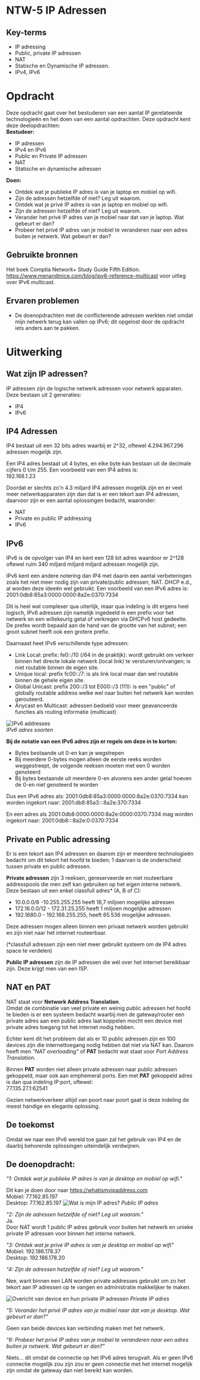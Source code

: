 # NTW-5 IP Adressen


## Key-terms

- IP adressing
- Public, private IP adressen
- NAT
- Statische en Dynamische IP adressen.
- IPv4, IPv6


# Opdracht
Deze opdracht gaat over het bestuderen van een aantal IP gerelateerde technologieën en het doen van een aantal opdrachten.
Deze opdracht kent deze deelopdrachten:  
**Bestudeer:**
- IP adressen
- IPv4 en IPv6
- Public en Private IP adressen
- NAT
- Statische en dynamische adressen

**Doen:**
- Ontdek wat je publieke IP adres is van je laptop en mobiel op wifi.
- Zijn de adressen hetzelfde of niet? Leg uit waarom.
- Ontdek wat je privé IP adres is van je laptop en mobiel op wifi.
- Zijn de adressen hetzelfde of niet? Leg uit waarom.
- Verander het privé IP adres van je mobiel naar dat van je laptop. Wat gebeurt er dan?
- Probeer het privé IP adres van je mobiel te veranderen naar een adres buiten je netwerk. Wat gebeurt er dan?


## Gebruikte bronnen
Het boek Comptia Network+ Study Guide Fifth Edition.  
https://www.menandmice.com/blog/ipv6-reference-multicast voor uitleg over IPv6 multicast.
## Ervaren problemen
- De doenopdrachten met de conflicterende adressen werkten niet omdat mijn netwerk terug kan vallen op IPv6; dit opgelost door de opdracht iets anders aan te pakken.

# Uitwerking

## Wat zijn IP adressen?
IP adressen zijn de logische netwerk adressen voor netwerk apparaten. Deze bestaan uit 2 generaties:
- IP4
- IPv6

## **IP4 Adressen**

IP4 bestaat uit een 32 bits adres waarbij er 2^32, oftewel 4.294.967.296 adressen mogelijk zijn.

Een IP4 adres bestaat uit 4 bytes, en elke byte kan bestaan uit de decimale cijfers 0 t/m 255. Een voorbeeld van een IP4 adres is:  
192.168.1.23

Doordat er slechts zo'n 4.3 miljard IP4 adressen mogelijk zijn en er veel meer netwerkapparaten zijn dan dat is er een tekort aan IP4 adressen, daarvoor zijn er een aantal oplossingen bedacht, waaronder: 
- NAT
- Private en public IP addressing
- IPv6

## **IPv6**
IPv6 is de opvolger van IP4 en kent een 128 bit adres waardoor er 2^128 oftewel ruim 340 miljard miljard miljard adressen mogelijk zijn. 

IPv6 kent een andere notering dan IP4 met daarin een aantal verbeteringen zoals het niet meer nodig zijn van private/public adressen, NAT. DHCP e.d., al worden deze ideeën wel gebruikt.
Een voorbeeld van een IPv6 adres is:   
2001:0db8:85a3:0000:0000:8a2e:0370:7334

Dit is heel wat complexer qua uiterlijk, maar qua indeling is dit ergens heel logisch, IPv6 adressen zijn namelijk ingedeeld in een prefix voor het netwerk en een willekeurig getal of verkregen via DHCPv6 host gedeelte. De prefex wordt bepaald aan de hand van de grootte van het subnet; een groot subnet heeft ook een grotere prefix.

Daarnaast heet IPv6 verschillende type adressen:
- Link Local: prefix: fe0::/10 (/64 in de praktijk): wordt gebruikt om verkeer binnen het directe lokale netwerk (local link) te versturen/ontvangen; is niet routable binnen de eigen site.
- Unique local: prefix fc00::/7: is als link local maar dan wel routable binnen de gehele eigen site.
- Global Unicast: prefix 200::/3 tot E000::/3 (111): is een "public" of globally routable address welke wel naar buiten het netwerk kan worden gerouteerd.
- Anycast en Multicast: adressen bedoeld voor meer geavanceerde functies als routing informatie (multicast)

![IPv6 addresses](/00_includes/Networking_Images/ip6_addresses.png)  
*IPv6 adres soorten*

**Bij de notatie van een IPv6 adres zijn er regels om deze in te korten:**
- Bytes bestaande uit 0-en kan je wegstrepen
- Bij meerdere 0-bytes mogen alleen de eerste reeks worden weggestreept, de volgende reeksen moeten met een 0 worden genoteerd
- Bij bytes bestaande uit meerdere 0-en alvorens een ander getal hoeven de 0-en niet genoteerd te worden


Dus een IPv6 adres als: 2001:0db8:85a3:0000:0000:8a2e:0370:7334 kan worden ingekort naar:
2001:db8:85a3:::8a2e:370:7334


En een adres als 2001:0db8:0000:0000:8a2e:0000:0370:7334 mag worden ingekort naar:
2001:0db8:::8a2e:0:0370:7334

## **Private en Public adressing**

Er is een tekort aan IP4 adressen en daarom zijn er meerdere technologieën bedacht om dit tekort het hoofd te bieden; 1 daarvan is de onderscheid tussen private en public adressen.

**Private adressen** zijn 3 reeksen, gereserveerde en niet routeerbare addresspools die men zelf kan gebruiken op het eigen interne netwerk. Deze bestaan uit een enkel classfull adres* (A, B of C):
- 10.0.0.0/8 -10.255.255.255 heeft 16,7 miljoen mogelijke adressen
- 172.16.0.0/12 - 172.31.25.255 heeft 1 miljoen mogelijke adressen 
- 192.1680.0 - 192.168.255.255, heeft 65.536 mogelijke adressen.

Deze adressen mogen alleen binnen een privaat netwerk worden gebruikt en zijn niet naar het internet routeerbaar.

(*classfull adressen zijn een niet meer gebruikt systeem om de IP4 adres space te verdelen)

**Public IP adressen** zijn de IP adressen die wél over het internet bereikbaar zijn. Deze krijgt men van een ISP.  


## **NAT en PAT**


NAT staat voor **Network Address Translation**.  
Omdat de combinatie van veel private en weinig public adressen het hoofd te bieden is er een systeem bedacht waarbij men de gateway/router een private adres aan een public adres laat koppelen mocht een device met private adres toegang tot het internet nodig hebben. 

Echter kent dit het probleem dat als er 10 public adressen zijn en 100 devices zijn die internettoegang nodig hebben dat niet via NAT kan. Daarom heeft men *"NAT overloading"* of **PAT** bedacht wat staat voor *Port Address Translation*.

Binnen **PAT** worden niet alleen private adressen naar public adressen gekoppeld, maar ook aan emphemeral ports. Een met **PAT** gekoppeld adres is dan qua indeling IP:port, oftewel:   
77.135.27.1:62541

Gezien netwerkverkeer altijd van poort naar poort gaat is deze indeling de meest handige en elegante oplossing.

## **De toekomst**

Omdat we naar een IPv6 wereld toe gaan zal het gebruik van IP4 en de daarbij behorende oplossingen uiteindelijk verdwijnen.


## De doenopdracht:
*"1: Ontdek wat je publieke IP adres is van je desktop en mobiel op wifi."* 
 
Dit kan je doen door naar https://whatismyipaddress.com  
Mobiel: 77.162.85.197  
Desktop: 77.162.85.197
![Wat is mijn IP adres?](/00_includes/Networking_Images/public_address.png)
*Public IP adres* 

*"2: Zijn de adressen hetzelfde of niet? Leg uit waarom."*  
Ja.   
Door NAT wordt 1 public IP adres gebruik voor buiten het netwerk en unieke private IP adressen voor binnen het interne netwerk.

*"3: Ontdek wat je privé IP adres is van je desktop en mobiel op wifi"*   
Mobiel: 192.186.178.37  
Desktop: 192.186.178.20

*"4: Zijn de adressen hetzelfde of niet? Leg uit waarom."* 

Nee, want binnen een LAN worden private addresses gebruikt om zo het tekort aan IP adressen op te vangen en administratie makkelijker te maken.

![Overicht van device en hun private IP adressen](/00_includes/Networking_Images/private_addressing.png)
*Private IP adres* 

*"5: Verander het privé IP adres van je mobiel naar dat van je desktop. Wat gebeurt er dan?"*

Geen van beide devices kan verbinding maken met het netwerk.



*"6: Probeer het privé IP adres van je mobiel te veranderen naar een adres buiten je netwerk. Wat gebeurt er dan?"*

Niets... dit omdat de connectie op het IPv6 adres terugvalt.
Als er geen IPv6 connectie mogelijk zou zijn zou er geen connectie met het internet mogelijk zijn omdat de gateway dan niet bereikt kan worden. 



